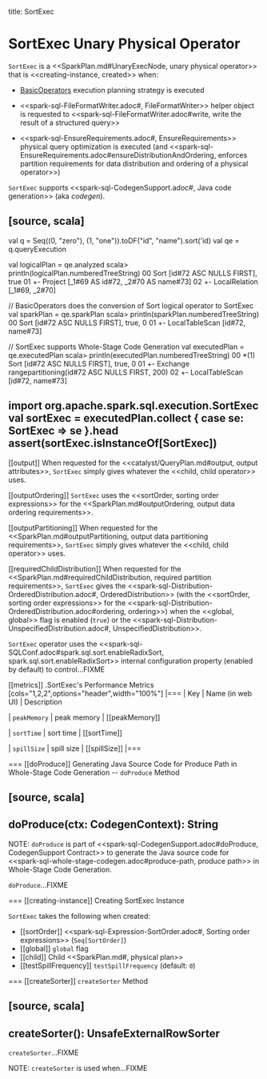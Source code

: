 title: SortExec

# SortExec Unary Physical Operator

`SortExec` is a <<SparkPlan.md#UnaryExecNode, unary physical operator>> that is <<creating-instance, created>> when:

* [BasicOperators](../execution-planning-strategies/BasicOperators.md#Sort) execution planning strategy is executed

* <<spark-sql-FileFormatWriter.adoc#, FileFormatWriter>> helper object is requested to <<spark-sql-FileFormatWriter.adoc#write, write the result of a structured query>>

* <<spark-sql-EnsureRequirements.adoc#, EnsureRequirements>> physical query optimization is executed (and <<spark-sql-EnsureRequirements.adoc#ensureDistributionAndOrdering, enforces partition requirements for data distribution and ordering of a physical operator>>)

`SortExec` supports <<spark-sql-CodegenSupport.adoc#, Java code generation>> (aka _codegen_).

[source, scala]
----
val q = Seq((0, "zero"), (1, "one")).toDF("id", "name").sort('id)
val qe = q.queryExecution

val logicalPlan = qe.analyzed
scala> println(logicalPlan.numberedTreeString)
00 Sort [id#72 ASC NULLS FIRST], true
01 +- Project [_1#69 AS id#72, _2#70 AS name#73]
02    +- LocalRelation [_1#69, _2#70]

// BasicOperators does the conversion of Sort logical operator to SortExec
val sparkPlan = qe.sparkPlan
scala> println(sparkPlan.numberedTreeString)
00 Sort [id#72 ASC NULLS FIRST], true, 0
01 +- LocalTableScan [id#72, name#73]

// SortExec supports Whole-Stage Code Generation
val executedPlan = qe.executedPlan
scala> println(executedPlan.numberedTreeString)
00 *(1) Sort [id#72 ASC NULLS FIRST], true, 0
01 +- Exchange rangepartitioning(id#72 ASC NULLS FIRST, 200)
02    +- LocalTableScan [id#72, name#73]

import org.apache.spark.sql.execution.SortExec
val sortExec = executedPlan.collect { case se: SortExec => se }.head
assert(sortExec.isInstanceOf[SortExec])
----

[[output]]
When requested for the <<catalyst/QueryPlan.md#output, output attributes>>, `SortExec` simply gives whatever the <<child, child operator>> uses.

[[outputOrdering]]
`SortExec` uses the <<sortOrder, sorting order expressions>> for the <<SparkPlan.md#outputOrdering, output data ordering requirements>>.

[[outputPartitioning]]
When requested for the <<SparkPlan.md#outputPartitioning, output data partitioning requirements>>, `SortExec` simply gives whatever the <<child, child operator>> uses.

[[requiredChildDistribution]]
When requested for the <<SparkPlan.md#requiredChildDistribution, required partition requirements>>, `SortExec` gives the <<spark-sql-Distribution-OrderedDistribution.adoc#, OrderedDistribution>> (with the <<sortOrder, sorting order expressions>> for the <<spark-sql-Distribution-OrderedDistribution.adoc#ordering, ordering>>) when the <<global, global>> flag is enabled (`true`) or the <<spark-sql-Distribution-UnspecifiedDistribution.adoc#, UnspecifiedDistribution>>.

`SortExec` operator uses the <<spark-sql-SQLConf.adoc#spark.sql.sort.enableRadixSort, spark.sql.sort.enableRadixSort>> internal configuration property (enabled by default) to control...FIXME

[[metrics]]
.SortExec's Performance Metrics
[cols="1,2,2",options="header",width="100%"]
|===
| Key
| Name (in web UI)
| Description

| `peakMemory`
| peak memory
| [[peakMemory]]

| `sortTime`
| sort time
| [[sortTime]]

| `spillSize`
| spill size
| [[spillSize]]
|===

=== [[doProduce]] Generating Java Source Code for Produce Path in Whole-Stage Code Generation -- `doProduce` Method

[source, scala]
----
doProduce(ctx: CodegenContext): String
----

NOTE: `doProduce` is part of <<spark-sql-CodegenSupport.adoc#doProduce, CodegenSupport Contract>> to generate the Java source code for <<spark-sql-whole-stage-codegen.adoc#produce-path, produce path>> in Whole-Stage Code Generation.

`doProduce`...FIXME

=== [[creating-instance]] Creating SortExec Instance

`SortExec` takes the following when created:

* [[sortOrder]] <<spark-sql-Expression-SortOrder.adoc#, Sorting order expressions>> (`Seq[SortOrder]`)
* [[global]] `global` flag
* [[child]] Child <<SparkPlan.md#, physical plan>>
* [[testSpillFrequency]] `testSpillFrequency` (default: `0`)

=== [[createSorter]] `createSorter` Method

[source, scala]
----
createSorter(): UnsafeExternalRowSorter
----

`createSorter`...FIXME

NOTE: `createSorter` is used when...FIXME
